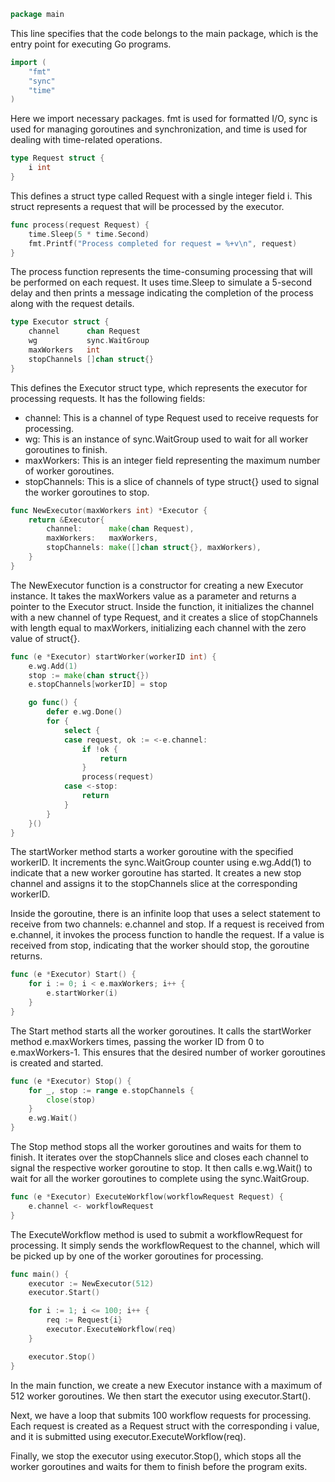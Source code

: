 ```go
package main
```
<p>This line specifies that the code belongs to the main package, which is the entry point for executing Go programs.</p>

```go
import (
	"fmt"
	"sync"
	"time"
)
```


<p>Here we import necessary packages. fmt is used for formatted I/O, sync is used for managing goroutines and synchronization, and time is used for dealing with time-related operations.</p>

```go
type Request struct {
	i int
}
```


<p>This defines a struct type called Request with a single integer field i. This struct represents a request that will be processed by the executor.</p>

```go
func process(request Request) {
	time.Sleep(5 * time.Second)
	fmt.Printf("Process completed for request = %+v\n", request)
}
```


<p>The process function represents the time-consuming processing that will be performed on each request. It uses time.Sleep to simulate a 5-second delay and then prints a message indicating the completion of the process along with the request details.<p>

```go
type Executor struct {
	channel      chan Request
	wg           sync.WaitGroup
	maxWorkers   int
	stopChannels []chan struct{}
}
```


<p>This defines the Executor struct type, which represents the executor for processing requests. It has the following fields:</p>

- channel: This is a channel of type Request used to receive requests for processing.
- wg: This is an instance of sync.WaitGroup used to wait for all worker goroutines to finish.
- maxWorkers: This is an integer field representing the maximum number of worker goroutines.
- stopChannels: This is a slice of channels of type struct{} used to signal the worker goroutines to stop.

```go
func NewExecutor(maxWorkers int) *Executor {
	return &Executor{
		channel:      make(chan Request),
		maxWorkers:   maxWorkers,
		stopChannels: make([]chan struct{}, maxWorkers),
	}
}
```


<p>The NewExecutor function is a constructor for creating a new Executor instance. It takes the maxWorkers value as a parameter and returns a pointer to the Executor struct. Inside the function, it initializes the channel with a new channel of type Request, and it creates a slice of stopChannels with length equal to maxWorkers, initializing each channel with the zero value of struct{}.</p>

```go
func (e *Executor) startWorker(workerID int) {
	e.wg.Add(1)
	stop := make(chan struct{})
	e.stopChannels[workerID] = stop

	go func() {
		defer e.wg.Done()
		for {
			select {
			case request, ok := <-e.channel:
				if !ok {
					return
				}
				process(request)
			case <-stop:
				return
			}
		}
	}()
}
```

<p>The startWorker method starts a worker goroutine with the specified workerID. 
It increments the sync.WaitGroup counter using e.wg.Add(1) to indicate that a
new worker goroutine has started. It creates a new stop channel and assigns it 
to the stopChannels slice at the corresponding workerID.

Inside the goroutine, there is an infinite loop that uses a select statement to 
receive from two channels: e.channel and stop. If a request is received from 
e.channel, it invokes the process function to handle the request. 
If a value is received from stop, indicating that the worker should stop, 
the goroutine returns.</p>

```go
func (e *Executor) Start() {
	for i := 0; i < e.maxWorkers; i++ {
		e.startWorker(i)
	}
}
```

<p>The Start method starts all the worker goroutines. It calls the startWorker method e.maxWorkers times, passing the worker ID from 0 to e.maxWorkers-1. This ensures that the desired number of worker goroutines is created and started.</p>

```go
func (e *Executor) Stop() {
	for _, stop := range e.stopChannels {
		close(stop)
	}
	e.wg.Wait()
}
```

<p>
The Stop method stops all the worker goroutines and waits for them to finish. 
It iterates over the stopChannels slice and closes each channel to signal the
respective worker goroutine to stop. It then calls e.wg.Wait() to wait for all 
the worker goroutines to complete using the sync.WaitGroup.</p>

```go
func (e *Executor) ExecuteWorkflow(workflowRequest Request) {
	e.channel <- workflowRequest
}
```


<p>The ExecuteWorkflow method is used to submit a workflowRequest for processing. 
It simply sends the workflowRequest to the channel, which will be picked up by 
one of the worker goroutines for processing.</p>

```go
func main() {
	executor := NewExecutor(512)
	executor.Start()

	for i := 1; i <= 100; i++ {
		req := Request{i}
		executor.ExecuteWorkflow(req)
	}

	executor.Stop()
}
```

<p>In the main function, we create a new Executor instance with a maximum of 512 worker 
goroutines. We then start the executor using executor.Start().

Next, we have a loop that submits 100 workflow requests for processing. 
Each request is created as a Request struct with the corresponding i value, and 
it is submitted using executor.ExecuteWorkflow(req).

Finally, we stop the executor using executor.Stop(), which stops all the worker 
goroutines and waits for them to finish before the program exits.
</p>

